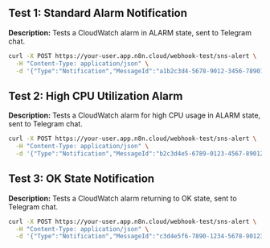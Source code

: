 ## Test 1: Standard Alarm Notification
**Description:** Tests a CloudWatch alarm in ALARM state, sent to Telegram chat.

```bash
curl -X POST https://your-user.app.n8n.cloud/webhook-test/sns-alert \
  -H "Content-Type: application/json" \
  -d '{"Type":"Notification","MessageId":"a1b2c3d4-5678-9012-3456-789012345678","TopicArn":"arn:aws:sns:us-east-1:123456789012:CloudWatchAlerts","Subject":"ALARM: TestAlarm","Message":"{\"AlarmName\":\"TestAlarm\",\"NewStateValue\":\"ALARM\",\"NewStateReason\":\"Threshold breached for testing.\"}","Timestamp":"2025-10-01T13:28:00.123Z"}'
```
## Test 2: High CPU Utilization Alarm
**Description:** Tests a CloudWatch alarm for high CPU usage in ALARM state, sent to Telegram chat.

```bash
curl -X POST https://your-user.app.n8n.cloud/webhook-test/sns-alert \
  -H "Content-Type: application/json" \
  -d '{"Type":"Notification","MessageId":"b2c3d4e5-6789-0123-4567-890123456789","TopicArn":"arn:aws:sns:us-east-1:123456789012:CloudWatchAlerts","Subject":"ALARM: CPUUtilizationHigh","Message":"{\"AlarmName\":\"CPUUtilizationHigh\",\"NewStateValue\":\"ALARM\",\"NewStateReason\":\"CPU usage exceeded 80% for 5 minutes.\"}","Timestamp":"2025-10-01T13:32:00.456Z"}'
```

## Test 3: OK State Notification
**Description:** Tests a CloudWatch alarm returning to OK state, sent to Telegram chat.

```bash
curl -X POST https://your-user.app.n8n.cloud/webhook-test/sns-alert \
  -H "Content-Type: application/json" \
  -d '{"Type":"Notification","MessageId":"c3d4e5f6-7890-1234-5678-901234567890","TopicArn":"arn:aws:sns:us-east-1:123456789012:CloudWatchAlerts","Subject":"OK: DatabaseLatency","Message":"{\"AlarmName\":\"DatabaseLatency\",\"NewStateValue\":\"OK\",\"NewStateReason\":\"Database latency returned to normal (below 100ms).\"}","Timestamp":"2025-10-01T13:32:00.789Z"}'
```

